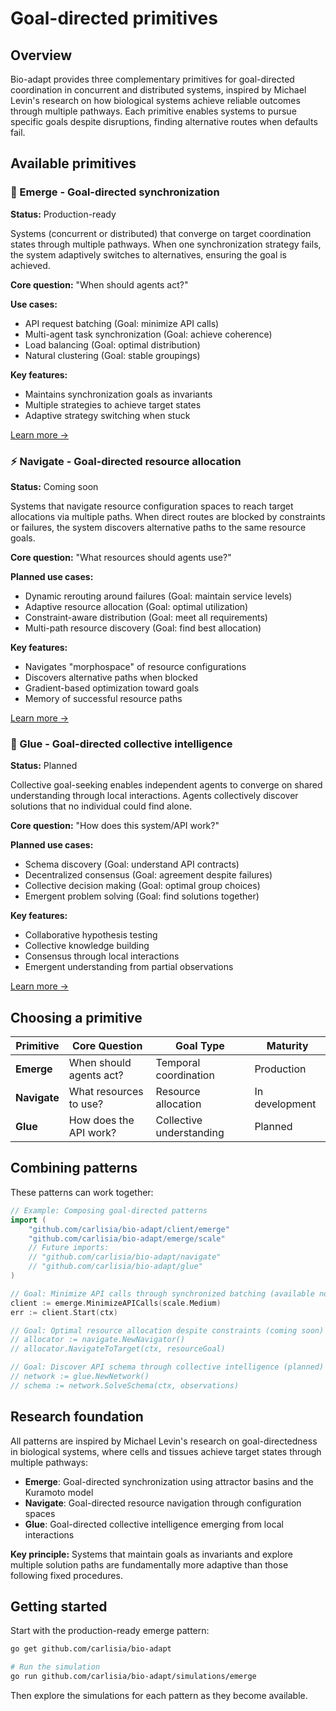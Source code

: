 # Goal-directed primitives

## Overview

Bio-adapt provides three complementary primitives for goal-directed coordination in concurrent and distributed systems, inspired by Michael Levin's research on how biological systems achieve reliable outcomes through multiple pathways. Each primitive enables systems to pursue specific goals despite disruptions, finding alternative routes when defaults fail.

## Available primitives

### 🧲 Emerge - Goal-directed synchronization

**Status:** Production-ready

Systems (concurrent or distributed) that converge on target coordination states through multiple pathways. When one synchronization strategy fails, the system adaptively switches to alternatives, ensuring the goal is achieved.

**Core question:** "When should agents act?"

**Use cases:**

- API request batching (Goal: minimize API calls)
- Multi-agent task synchronization (Goal: achieve coherence)
- Load balancing (Goal: optimal distribution)
- Natural clustering (Goal: stable groupings)

**Key features:**

- Maintains synchronization goals as invariants
- Multiple strategies to achieve target states
- Adaptive strategy switching when stuck

[Learn more →](emerge/primitive.md)

### ⚡ Navigate - Goal-directed resource allocation

**Status:** Coming soon

Systems that navigate resource configuration spaces to reach target allocations via multiple paths. When direct routes are blocked by constraints or failures, the system discovers alternative paths to the same resource goals.

**Core question:** "What resources should agents use?"

**Planned use cases:**

- Dynamic rerouting around failures (Goal: maintain service levels)
- Adaptive resource allocation (Goal: optimal utilization)
- Constraint-aware distribution (Goal: meet all requirements)
- Multi-path resource discovery (Goal: find best allocation)

**Key features:**

- Navigates "morphospace" of resource configurations
- Discovers alternative paths when blocked
- Gradient-based optimization toward goals
- Memory of successful resource paths

[Learn more →](navigate/primitive.md)

### 🔗 Glue - Goal-directed collective intelligence

**Status:** Planned

Collective goal-seeking enables independent agents to converge on shared understanding through local interactions. Agents collectively discover solutions that no individual could find alone.

**Core question:** "How does this system/API work?"

**Planned use cases:**

- Schema discovery (Goal: understand API contracts)
- Decentralized consensus (Goal: agreement despite failures)
- Collective decision making (Goal: optimal group choices)
- Emergent problem solving (Goal: find solutions together)

**Key features:**

- Collaborative hypothesis testing
- Collective knowledge building
- Consensus through local interactions
- Emergent understanding from partial observations

[Learn more →](glue/primitive.md)

## Choosing a primitive

| Primitive    | Core Question           | Goal Type                | Maturity       |
| ------------ | ----------------------- | ------------------------ | -------------- |
| **Emerge**   | When should agents act? | Temporal coordination    | Production     |
| **Navigate** | What resources to use?  | Resource allocation      | In development |
| **Glue**     | How does the API work?  | Collective understanding | Planned        |

## Combining patterns

These patterns can work together:

```go
// Example: Composing goal-directed patterns
import (
    "github.com/carlisia/bio-adapt/client/emerge"
    "github.com/carlisia/bio-adapt/emerge/scale"
    // Future imports:
    // "github.com/carlisia/bio-adapt/navigate"
    // "github.com/carlisia/bio-adapt/glue"
)

// Goal: Minimize API calls through synchronized batching (available now)
client := emerge.MinimizeAPICalls(scale.Medium)
err := client.Start(ctx)

// Goal: Optimal resource allocation despite constraints (coming soon)
// allocator := navigate.NewNavigator()
// allocator.NavigateToTarget(ctx, resourceGoal)

// Goal: Discover API schema through collective intelligence (planned)
// network := glue.NewNetwork()
// schema := network.SolveSchema(ctx, observations)
```

## Research foundation

All patterns are inspired by Michael Levin's research on goal-directedness in biological systems, where cells and tissues achieve target states through multiple pathways:

- **Emerge**: Goal-directed synchronization using attractor basins and the Kuramoto model
- **Navigate**: Goal-directed resource navigation through configuration spaces
- **Glue**: Goal-directed collective intelligence emerging from local interactions

**Key principle:** Systems that maintain goals as invariants and explore multiple solution paths are fundamentally more adaptive than those following fixed procedures.

## Getting started

Start with the production-ready emerge pattern:

```bash
go get github.com/carlisia/bio-adapt

# Run the simulation
go run github.com/carlisia/bio-adapt/simulations/emerge
```

Then explore the simulations for each pattern as they become available.
